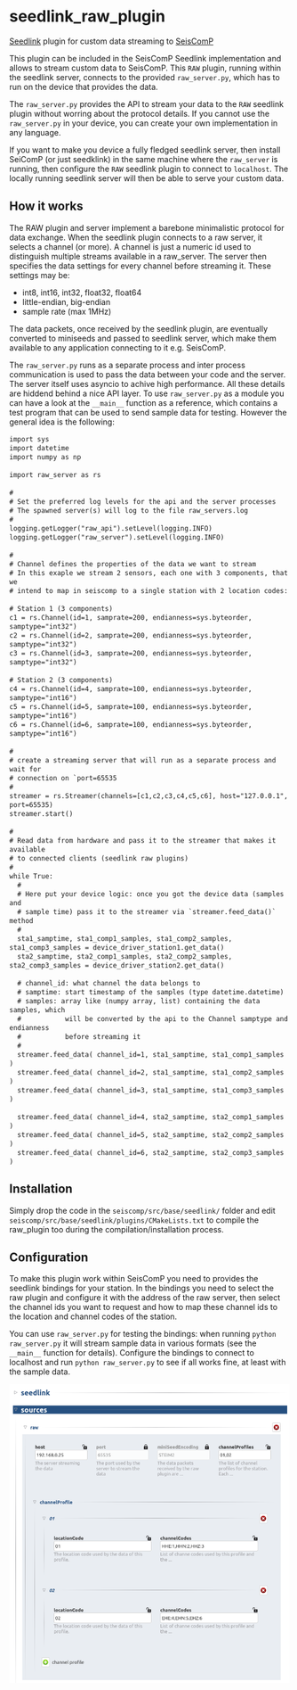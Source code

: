 # seedlink_raw_plugin
[Seedlink](<https://github.com/SeisComP/seedlink>) plugin for custom data streaming to [SeisComP](<https://github.com/SeisComP>)

This plugin can be included in the SeisComP Seedlink implementation and allows to stream
custom data to SeisComP. This `RAW` plugin, running within the seedlink server, connects to 
the provided `raw_server.py`, which has to run on the device that provides the data.

The `raw_server.py` provides the API to stream your data to the `RAW` seedlink plugin without
worring about the protocol details. If you cannot use the `raw_server.py` in your device, you
can create your own implementation in any language.

If you want to make you device a fully fledged seedlink server, then install SeiComP
(or just seedklink) in the same machine where the `raw_server` is running, then configure
the `RAW` seedlink plugin to connect to `localhost`. The locally running seedlink server
will then be able to serve your custom data.

## How it works

The RAW plugin and server implement a barebone minimalistic protocol for data exchange.
When the seedlink plugin connects to a raw server, it selects a channel (or more). A channel
is just a numeric id used to distinguish multiple streams available in a raw_server.
The server then specifies the data settings for every channel before streaming it. These
settings may be:
- int8, int16, int32, float32, float64
- little-endian, big-endian 
- sample rate (max 1MHz)

The data packets, once received by the seedlink plugin, are eventually converted to miniseeds
and passed to seedlink server, which make them available to any application connecting to it
e.g. SeisComP.

The `raw_server.py` runs as a separate process and inter process communication is used to
pass the data between your code and the server. The server itself uses asyncio to achive high
performance. All these details are hiddend behind a nice API layer. To use `raw_server.py` as a
module you can have a look at the `__main__` function as a reference, which contains a test
program that can be used to send sample data for testing. However the general idea is the
following:

```
import sys
import datetime
import numpy as np

import raw_server as rs

#
# Set the preferred log levels for the api and the server processes
# The spawned server(s) will log to the file raw_servers.log
#
logging.getLogger("raw_api").setLevel(logging.INFO)
logging.getLogger("raw_server").setLevel(logging.INFO)

#
# Channel defines the properties of the data we want to stream
# In this exaple we stream 2 sensors, each one with 3 components, that we
# intend to map in seiscomp to a single station with 2 location codes:

# Station 1 (3 components)
c1 = rs.Channel(id=1, samprate=200, endianness=sys.byteorder, samptype="int32")
c2 = rs.Channel(id=2, samprate=200, endianness=sys.byteorder, samptype="int32")
c3 = rs.Channel(id=3, samprate=200, endianness=sys.byteorder, samptype="int32")

# Station 2 (3 components)
c4 = rs.Channel(id=4, samprate=100, endianness=sys.byteorder, samptype="int16")
c5 = rs.Channel(id=5, samprate=100, endianness=sys.byteorder, samptype="int16")
c6 = rs.Channel(id=6, samprate=100, endianness=sys.byteorder, samptype="int16")

#
# create a streaming server that will run as a separate process and wait for
# connection on `port=65535
#
streamer = rs.Streamer(channels=[c1,c2,c3,c4,c5,c6], host="127.0.0.1", port=65535)
streamer.start()

#
# Read data from hardware and pass it to the streamer that makes it available
# to connected clients (seedlink raw plugins)
#
while True:
  #
  # Here put your device logic: once you got the device data (samples and
  # sample time) pass it to the streamer via `streamer.feed_data()` method
  #
  sta1_samptime, sta1_comp1_samples, sta1_comp2_samples, sta1_comp3_samples = device_driver_station1.get_data()
  sta2_samptime, sta2_comp1_samples, sta2_comp2_samples, sta2_comp3_samples = device_driver_station2.get_data()

  # channel_id: what channel the data belongs to
  # samptime: start timestamp of the samples (type datetime.datetime)
  # samples: array like (numpy array, list) containing the data samples, which
  #           will be converted by the api to the Channel samptype and endianness
  #           before streaming it
  #
  streamer.feed_data( channel_id=1, sta1_samptime, sta1_comp1_samples )
  streamer.feed_data( channel_id=2, sta1_samptime, sta1_comp2_samples )
  streamer.feed_data( channel_id=3, sta1_samptime, sta1_comp3_samples )

  streamer.feed_data( channel_id=4, sta2_samptime, sta2_comp1_samples )
  streamer.feed_data( channel_id=5, sta2_samptime, sta2_comp2_samples )
  streamer.feed_data( channel_id=6, sta2_samptime, sta2_comp3_samples )
```

## Installation

Simply drop the code in the `seiscomp/src/base/seedlink/` folder and edit 
`seiscomp/src/base/seedlink/plugins/CMakeLists.txt` to compile the raw_plugin too during
the compilation/installation process.

## Configuration

To make this plugin work within SeisComP you need to provides the seedlink bindings for your
station. In the bindings you need to select the raw plugin and configure it with the address
of the raw server, then select the channel ids you want to request and how to map these
channel ids to the location and channel codes of the station.

You can use `raw_server.py` for testing the bindings: when running `python raw_server.py` it
will stream sample data in various formats (see  the `__main__` function  for details).
Configure the bindings to connect to localhost and run `python raw_server.py` to see if
all works fine, at least with the sample data.

![Bindings options](/bindingsOptions.png?raw=true "Bindings options")



